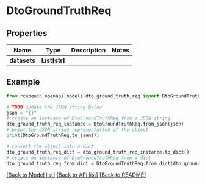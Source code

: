 # DtoGroundTruthReq


## Properties

Name | Type | Description | Notes
------------ | ------------- | ------------- | -------------
**datasets** | **List[str]** |  | 

## Example

```python
from rcabench.openapi.models.dto_ground_truth_req import DtoGroundTruthReq

# TODO update the JSON string below
json = "{}"
# create an instance of DtoGroundTruthReq from a JSON string
dto_ground_truth_req_instance = DtoGroundTruthReq.from_json(json)
# print the JSON string representation of the object
print(DtoGroundTruthReq.to_json())

# convert the object into a dict
dto_ground_truth_req_dict = dto_ground_truth_req_instance.to_dict()
# create an instance of DtoGroundTruthReq from a dict
dto_ground_truth_req_from_dict = DtoGroundTruthReq.from_dict(dto_ground_truth_req_dict)
```
[[Back to Model list]](../README.md#documentation-for-models) [[Back to API list]](../README.md#documentation-for-api-endpoints) [[Back to README]](../README.md)


